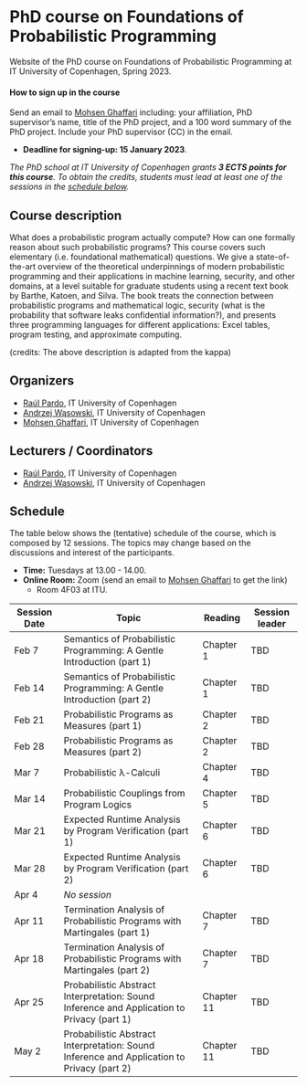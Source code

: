 # PhD course on Foundations of Probabilistic Programming

Website of the PhD course on Foundations of Probabilistic Programming at IT University of Copenhagen, Spring 2023.

#### How to sign up in the course

Send an email to [Mohsen Ghaffari](https://pure.itu.dk/da/persons/mohsen-ghaffari) including: your affiliation, PhD supervisor’s name, title of the PhD project, and a 100 word summary of the PhD project. Include your PhD supervisor (CC) in the email.

* **Deadline for signing-up: 15 January 2023**.

*The PhD school at IT University of Copenhagen grants <b>3 ECTS points for this course</b>. To obtain the credits, students must lead at least one of the sessions in the [schedule below](#schedule).*


## Course description

What does a probabilistic program actually compute? How can one formally reason about such
probabilistic programs? This course covers such elementary (i.e. foundational mathematical)
questions. We give a state-of-the-art overview of the theoretical underpinnings of modern
probabilistic programming and their applications in machine learning, security, and other domains,
at a level suitable for graduate students using a recent text book by Barthe, Katoen, and Silva. The
book treats the connection between probabilistic programs and mathematical logic, security (what
is the probability that software leaks confidential information?), and presents three programming
languages for different applications: Excel tables, program testing, and approximate computing.

(credits: The above description is adapted from the kappa)

## Organizers
* [Raúl Pardo](http://raulpardo.net/), IT University of Copenhagen
* [Andrzej Wąsowski](http://www.itu.dk/people/wasowski/), IT University of Copenhagen
* [Mohsen Ghaffari](https://pure.itu.dk/da/persons/mohsen-ghaffari), IT University of Copenhagen


## Lecturers / Coordinators
* [Raúl Pardo](http://raulpardo.net/), IT University of Copenhagen
* [Andrzej Wąsowski](http://www.itu.dk/people/wasowski/), IT University of Copenhagen


## Schedule

The table below shows the (tentative) schedule of the course, which is composed by 12 sessions. The topics may change based on the discussions and interest of the participants.

* **Time:** Tuesdays at 13.00 - 14.00.
* **Online Room:** Zoom (send an email to [Mohsen Ghaffari](https://pure.itu.dk/da/persons/mohsen-ghaffari) to get the link)
  - Room 4F03 at ITU.

| Session Date | Topic                                                                                      | Reading    | Session leader |
|--------------|--------------------------------------------------------------------------------------------|------------|----------------|
| Feb 7        | Semantics of Probabilistic Programming: A Gentle Introduction (part 1)                     | Chapter 1  | TBD            |
| Feb 14       | Semantics of Probabilistic Programming: A Gentle Introduction (part 2)                     | Chapter 1  | TBD            |
| Feb 21       | Probabilistic Programs as Measures (part 1)                                                | Chapter 2  | TBD            |
| Feb 28       | Probabilistic Programs as Measures (part 2)                                                | Chapter 2  | TBD            |
| Mar 7        | Probabilistic λ-Calculi                                                                    | Chapter 4  | TBD            |
| Mar 14       | Probabilistic Couplings from Program Logics                                                | Chapter 5  | TBD            |
| Mar 21       | Expected Runtime Analysis by Program Verification (part 1)                                 | Chapter 6  | TBD            |
| Mar 28       | Expected Runtime Analysis by Program Verification (part 2)                                 | Chapter 6  | TBD            |
| Apr 4        | *No session*                                                                               |            |                |
| Apr 11       | Termination Analysis of Probabilistic Programs with Martingales (part 1)                   | Chapter 7  | TBD            |
| Apr 18       | Termination Analysis of Probabilistic Programs with Martingales (part 2)                   | Chapter 7  | TBD            |
| Apr 25       | Probabilistic Abstract Interpretation: Sound Inference and Application to Privacy (part 1) | Chapter 11 | TBD            |
| May  2       | Probabilistic Abstract Interpretation: Sound Inference and Application to Privacy (part 2) | Chapter 11 | TBD            |
	
